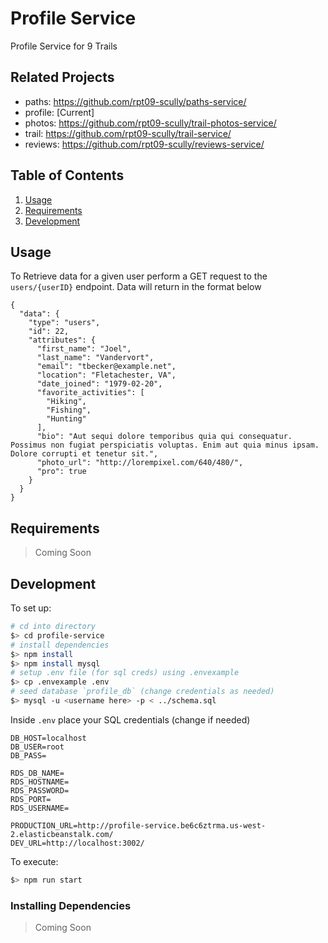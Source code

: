 # Profile Service

Profile Service for 9 Trails

## Related Projects

 - paths: https://github.com/rpt09-scully/paths-service/
 - profile: [Current]
 - photos: https://github.com/rpt09-scully/trail-photos-service/
 - trail: https://github.com/rpt09-scully/trail-service/
 - reviews: https://github.com/rpt09-scully/reviews-service/

## Table of Contents

1. [Usage](#Usage)
1. [Requirements](#requirements)
1. [Development](#development)

## Usage

To Retrieve data for a given user perform a GET request to the `users/{userID}` endpoint. Data will return in the format below

```
{
  "data": {
    "type": "users",
    "id": 22,
    "attributes": {
      "first_name": "Joel",
      "last_name": "Vandervort",
      "email": "tbecker@example.net",
      "location": "Fletachester, VA",
      "date_joined": "1979-02-20",
      "favorite_activities": [
        "Hiking",
        "Fishing",
        "Hunting"
      ],
      "bio": "Aut sequi dolore temporibus quia qui consequatur. Possimus non fugiat perspiciatis voluptas. Enim aut quia minus ipsam. Dolore corrupti et tenetur sit.",
      "photo_url": "http://lorempixel.com/640/480/",
      "pro": true
    }
  }
}
```

## Requirements

> Coming Soon

## Development


To set up:

  ``` sh
  # cd into directory
  $> cd profile-service
  # install dependencies
  $> npm install
  $> npm install mysql
  # setup .env file (for sql creds) using .envexample
  $> cp .envexample .env
  # seed database `profile_db` (change credentials as needed)
  $> mysql -u <username here> -p < ../schema.sql  
  ```

  Inside `.env` place your SQL credentials (change if needed)
  ``` 
  DB_HOST=localhost
  DB_USER=root
  DB_PASS=

  RDS_DB_NAME=
  RDS_HOSTNAME=
  RDS_PASSWORD=
  RDS_PORT=
  RDS_USERNAME=

  PRODUCTION_URL=http://profile-service.be6c6ztrma.us-west-2.elasticbeanstalk.com/
  DEV_URL=http://localhost:3002/
  ```

  To execute:

  ``` sh
  $> npm run start
  ```

### Installing Dependencies

> Coming Soon

